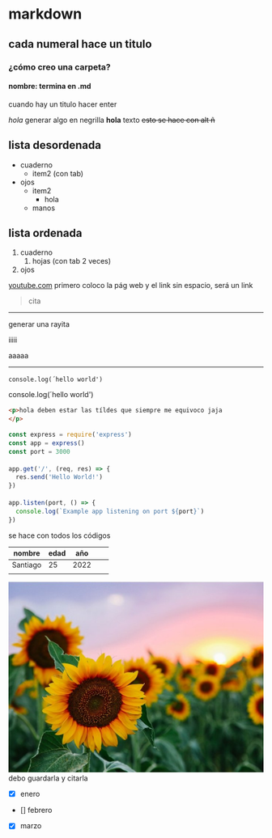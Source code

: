 # markdown

## cada numeral hace un titulo

### ¿cómo creo una carpeta?

#### nombre: termina en .md

cuando hay un titulo hacer enter
<!-- comentario -->
*hola*
generar algo en negrilla **hola**
texto  ~~esto se hace con alt ñ~~

## lista desordenada

* cuaderno  
  * item2 (con tab)
* ojos
  * item2
    * hola
  * manos

## lista ordenada

1. cuaderno
    1. hojas (con tab 2 veces)
2. ojos

[youtube.com](https://www.youtube.com/watch?v=oxaH9CFpeEE) primero coloco la pág web y el link sin espacio, será un link
> cita

---
generar una rayita

iiiii

aaaaa

---

`console.log(´hello world')`

console.log(´hello world')

 ```html
<p>hola deben estar las tíldes que siempre me equivoco jaja
</p>
```

```javascript
const express = require('express')
const app = express()
const port = 3000

app.get('/', (req, res) => {
  res.send('Hello World!')
})

app.listen(port, () => {
  console.log(`Example app listening on port ${port}`)
})
```

se hace con todos los códigos

| nombre  | edad   | año  |   |   |
|---|---|---|---|---|
| Santiago  |25   | 2022   |   |   |
|   |   |   |   |   |

![flores](girasol.jpeg)
debo guardarla y citarla

<!-- GITHUB MARKDOWN -->
* [X] enero
* [] febrero
* [x] marzo
